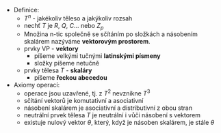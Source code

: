 - Definice:
	- $T^n$ - jakékoliv těleso a jakýkoliv rozsah
	- nechť $T$ je $R$, $Q$, $C$... nebo $Z_p$
	- Množina n-tic společně se sčítáním po složkách a násobením skalárem nazýváme **vektorovým prostorem**.
	- prvky VP - **vektory**
		- píšeme velkými tučnými **latinskými písmeny**
		- složky píšeme netučně
	- prvky tělesa $T$ - **skaláry**
		- píšeme **řeckou abecedou**
- Axiomy operací:
	- operace jsou uzavřené, tj. z $T^2$ nevznikne $T^3$
	- sčítání vektorů je komutativní a asociativní
	- násobení skalárem je asociativní a distributivní z obou stran
	- neutrální prvek tělesa $T$ je neutrální i vůči násobení s vektorem
	- existuje nulový vektor $\theta$, který, když je násoben skalárem, je stále $\theta$